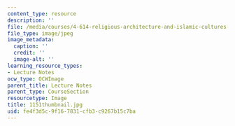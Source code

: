 ```yaml
---
content_type: resource
description: ''
file: /media/courses/4-614-religious-architecture-and-islamic-cultures-fall-2002/fe4f3d5c9f167831cfb3c9267b15c7ba_1151thumbnail.jpg
file_type: image/jpeg
image_metadata:
  caption: ''
  credit: ''
  image-alt: ''
learning_resource_types:
- Lecture Notes
ocw_type: OCWImage
parent_title: Lecture Notes
parent_type: CourseSection
resourcetype: Image
title: 1151thumbnail.jpg
uid: fe4f3d5c-9f16-7831-cfb3-c9267b15c7ba
---
```

